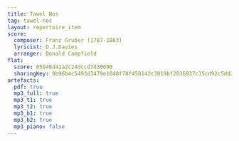 ```yaml
---
title: Tawel Nos
tag: tawel-nos
layout: repertoire_item
score:
  composer: Franz Gruber (1787-1863)
  lyricist: D.J.Davies
  arranger: Donald Campfield
flat:
  score: 65048d41a2c24dccd7d30090
  sharingKey: 9b96b4c5493d3479e1048f78f450142c3019bf2036937c15cd92c5dd28901be08fc3f5baae9a572f1e06fc53ec6562f37cbd25b69136dbd11c3c8865f46c81f6
artefacts:
  pdf: true
  mp3_full: true
  mp3_t1: true
  mp3_t2: true
  mp3_b1: true
  mp3_b2: true
  mp3_piano: false
---
```

